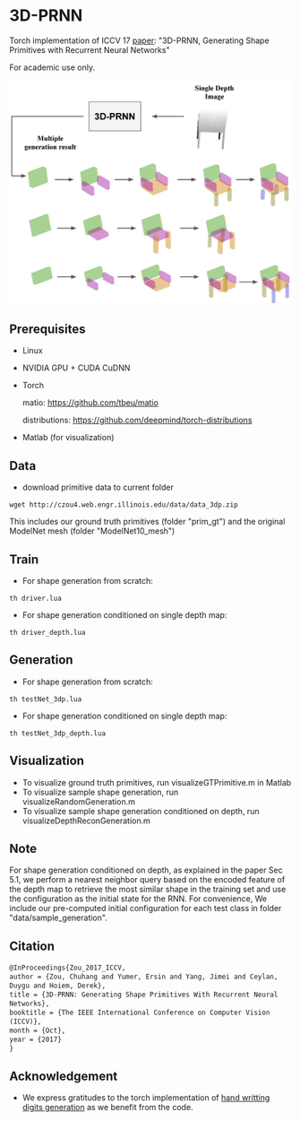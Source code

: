 # 3D-PRNN
Torch implementation of ICCV 17 [paper](http://openaccess.thecvf.com/content_ICCV_2017/papers/Zou_3D-PRNN_Generating_Shape_ICCV_2017_paper.pdf): "3D-PRNN, Generating Shape Primitives with Recurrent Neural Networks"

For academic use only.

<img src='figs/teasor.jpg' width=800>

## Prerequisites
- Linux
- NVIDIA GPU + CUDA CuDNN
- Torch
  
  matio: https://github.com/tbeu/matio
  
  distributions: https://github.com/deepmind/torch-distributions

- Matlab (for visualization)

## Data
- download primitive data to current folder
```
wget http://czou4.web.engr.illinois.edu/data/data_3dp.zip
```
  
This includes our ground truth primitives (folder "prim\_gt") and the original ModelNet mesh (folder "ModelNet10\_mesh")

## Train
- For shape generation from scratch:
```
th driver.lua
```

- For shape generation conditioned on single depth map:
```
th driver_depth.lua
```

## Generation
- For shape generation from scratch:
```
th testNet_3dp.lua
```

- For shape generation conditioned on single depth map:
```
th testNet_3dp_depth.lua
```

## Visualization
- To visualize ground truth primitives, run visualizeGTPrimitive.m in Matlab
- To visualize sample shape generation, run visualizeRandomGeneration.m 
- To visualize sample shape generation conditioned on depth, run visualizeDepthReconGeneration.m

## Note
For shape generation conditioned on depth, as explained in the paper Sec 5.1,  we perform a nearest neighbor query based on the encoded feature of the depth map to retrieve the most similar shape in the training set and use the configuration as the initial state for the RNN. For convenience, We include our pre-computed initial configuration for each test class in folder "data/sample\_generation".


## Citation
```
@InProceedings{Zou_2017_ICCV,
author = {Zou, Chuhang and Yumer, Ersin and Yang, Jimei and Ceylan, Duygu and Hoiem, Derek},
title = {3D-PRNN: Generating Shape Primitives With Recurrent Neural Networks},
booktitle = {The IEEE International Conference on Computer Vision (ICCV)},
month = {Oct},
year = {2017}
}
```

## Acknowledgement
- We express gratitudes to the torch implementation of [hand writting digits generation](https://github.com/jarmstrong2/handwritingnet) as we benefit from the code.
